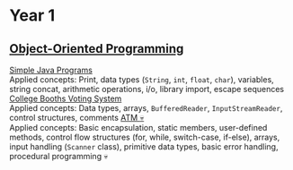 # Year 1
## [Object-Oriented Programming](year-1/object-oriented-programming)
[Simple Java Programs](year-1/object-oriented-programming/20250205-a-mp1) <br/>
Applied concepts: Print, data types (`String`, `int`, `float`, `char`), variables, string concat, arithmetic operations, i/o, library import, escape sequences
[College Booths Voting System](year-1/object-oriented-programming/20250212-a-mp2) <br/>
Applied concepts: Data types, arrays, `BufferedReader`, `InputStreamReader`, control structures, comments
[ATM :skull:](year-1/object-oriented-programming/20250305-a-exam) <br/>
Applied concepts: Basic encapsulation, static members, user-defined methods, control flow structures (for, while, switch-case, if-else), arrays, input handling (`Scanner` class), primitive data types, basic error handling, procedural programming :skull:
